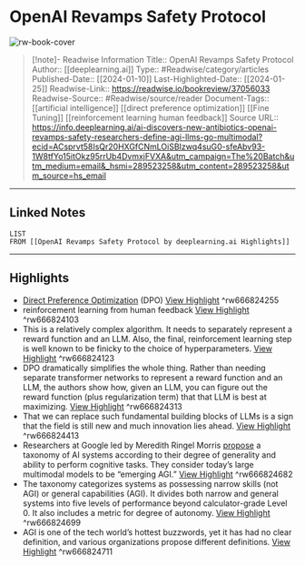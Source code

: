 # OpenAI Revamps Safety Protocol

![rw-book-cover](https://readwise-assets.s3.amazonaws.com/static/images/article3.5c705a01b476.png)
<br>
>[!note]- Readwise Information
>Title:: OpenAI Revamps Safety Protocol
>Author:: [[deeplearning.ai]]
>Type:: #Readwise/category/articles
>Published-Date:: [[2024-01-10]]
>Last-Highlighted-Date:: [[2024-01-25]]
>Readwise-Link:: https://readwise.io/bookreview/37056033
>Readwise-Source:: #Readwise/source/reader
>Document-Tags:: [[artificial intelligence]] [[direct preference optimization]] [[Fine Tuning]] [[reinforcement learning human feedback]] 
>Source URL:: https://info.deeplearning.ai/ai-discovers-new-antibiotics-openai-revamps-safety-researchers-define-agi-llms-go-multimodal?ecid=ACsprvt58IsQr20HXGfCNmLOiSBIzwq4suG0-sfeAbv93-1W8tfYo15itOkz95rrUb4DvmxjFVXA&utm_campaign=The%20Batch&utm_medium=email&_hsmi=289523258&utm_content=289523258&utm_source=hs_email
--- 

## Linked Notes
```dataview
LIST
FROM [[OpenAI Revamps Safety Protocol by deeplearning.ai Highlights]]
```

---

## Highlights
- [Direct Preference Optimization](https://arxiv.org/abs/2305.18290?utm_campaign=The%20Batch&utm_source=hs_email&utm_medium=email&utm_content=289523258&_hsenc=p2ANqtz--Q2gEbtcHqsq3C-lCw59kUqSJoVA98mIVykKi9cNDScALhJ20CLI3du4ukmrEczrsypR91WsCwdnc8-o0s1GsRvv7tKdNFCS3s26wj9fXCDD0PbcI) (DPO) [View Highlight](https://readwise.io/open/666824255) ^rw666824255
- reinforcement learning from human feedback [View Highlight](https://readwise.io/open/666824103) ^rw666824103
- This is a relatively complex algorithm. It needs to separately represent a reward function and an LLM. Also, the final, reinforcement learning step is well known to be finicky to the choice of hyperparameters. [View Highlight](https://readwise.io/open/666824123) ^rw666824123
- DPO dramatically simplifies the whole thing. Rather than needing separate transformer networks to represent a reward function and an LLM, the authors show how, given an LLM, you can figure out the reward function (plus regularization term) that that LLM is best at maximizing. [View Highlight](https://readwise.io/open/666824313) ^rw666824313
- That we can replace such fundamental building blocks of LLMs is a sign that the field is still new and much innovation lies ahead. [View Highlight](https://readwise.io/open/666824413) ^rw666824413
- Researchers at Google led by Meredith Ringel Morris [propose](https://arxiv.org/abs/2311.02462?utm_campaign=The%20Batch&utm_source=hs_email&utm_medium=email&utm_content=289523258&_hsenc=p2ANqtz--Q2gEbtcHqsq3C-lCw59kUqSJoVA98mIVykKi9cNDScALhJ20CLI3du4ukmrEczrsypR91WsCwdnc8-o0s1GsRvv7tKdNFCS3s26wj9fXCDD0PbcI) a taxonomy of AI systems according to their degree of generality and ability to perform cognitive tasks. They consider today’s large multimodal models to be “emerging AGI.” [View Highlight](https://readwise.io/open/666824682) ^rw666824682
- The taxonomy categorizes systems as possessing narrow skills (not AGI) or general capabilities (AGI). It divides both narrow and general systems into five levels of performance beyond calculator-grade Level 0. It also includes a metric for degree of autonomy. [View Highlight](https://readwise.io/open/666824699) ^rw666824699
- AGI is one of the tech world’s hottest buzzwords, yet it has had no clear definition, and various organizations propose different definitions. [View Highlight](https://readwise.io/open/666824711) ^rw666824711
